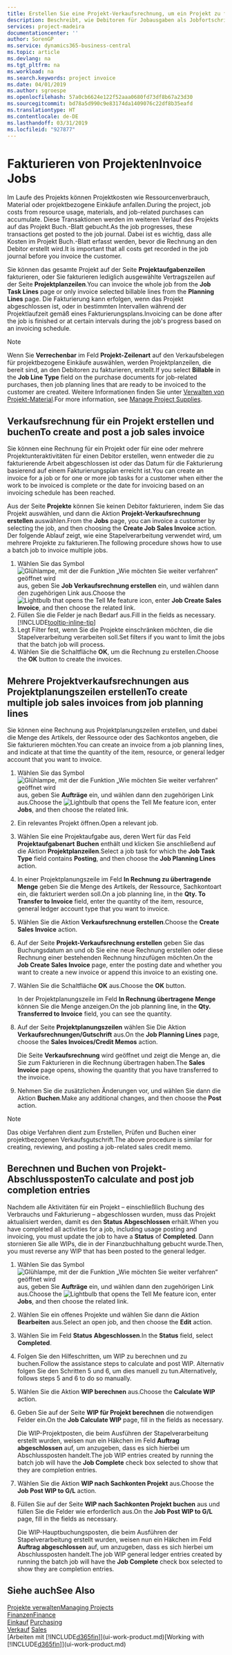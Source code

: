 ```yaml
---
title: Erstellen Sie eine Projekt-Verkaufsrechnung, um ein Projekt zu fakturieren| Microsoft Docs
description: Beschreibt, wie Debitoren für Jobausgaben als Jobfortschritt Rechnung gestellt wird.
services: project-madeira
documentationcenter: ''
author: SorenGP
ms.service: dynamics365-business-central
ms.topic: article
ms.devlang: na
ms.tgt_pltfrm: na
ms.workload: na
ms.search.keywords: project invoice
ms.date: 04/01/2019
ms.author: sgroespe
ms.openlocfilehash: 57a0cb6624e122f52aaa0680fd73df8b67a23d30
ms.sourcegitcommit: bd78a5d990c9e83174da1409076c22df8b35eafd
ms.translationtype: HT
ms.contentlocale: de-DE
ms.lasthandoff: 03/31/2019
ms.locfileid: "927877"
---
```

# <a name="invoice-jobs"></a><span data-ttu-id="3fa64-103">Fakturieren von Projekten</span><span class="sxs-lookup"><span data-stu-id="3fa64-103">Invoice Jobs</span></span>
<span data-ttu-id="3fa64-104">Im Laufe des Projekts können Projektkosten wie Ressourcenverbrauch, Material oder projektbezogene Einkäufe anfallen.</span><span class="sxs-lookup"><span data-stu-id="3fa64-104">During the project, job costs from resource usage, materials, and job-related purchases can accumulate.</span></span> <span data-ttu-id="3fa64-105">Diese Transaktionen werden im weiteren Verlauf des Projekts auf das Projekt Buch.-Blatt gebucht.</span><span class="sxs-lookup"><span data-stu-id="3fa64-105">As the job progresses, these transactions get posted to the job journal.</span></span> <span data-ttu-id="3fa64-106">Dabei ist es wichtig, dass alle Kosten im Projekt Buch.-Blatt erfasst werden, bevor die Rechnung an den Debitor erstellt wird.</span><span class="sxs-lookup"><span data-stu-id="3fa64-106">It is important that all costs get recorded in the job journal before you invoice the customer.</span></span>

<span data-ttu-id="3fa64-107">Sie können das gesamte Projekt auf der Seite **Projektaufgabenzeilen** fakturieren, oder Sie fakturieren lediglich ausgewählte Vertragszeilen auf der Seite **Projektplanzeilen**.</span><span class="sxs-lookup"><span data-stu-id="3fa64-107">You can invoice the whole job from the **Job Task Lines** page or only invoice selected billable lines from the **Planning Lines** page.</span></span> <span data-ttu-id="3fa64-108">Die Fakturierung kann erfolgen, wenn das Projekt abgeschlossen ist, oder in bestimmten Intervallen während der Projektlaufzeit gemäß eines Fakturierungsplans.</span><span class="sxs-lookup"><span data-stu-id="3fa64-108">Invoicing can be done after the job is finished or at certain intervals during the job's progress based on an invoicing schedule.</span></span>

> [!NOTE]  
>   <span data-ttu-id="3fa64-109">Wenn Sie **Verrechenbar** im Feld **Projekt-Zeilenart** auf den Verkaufsbelegen für projektbezogene Einkäufe auswählen, werden Projektplanzeilen, die bereit sind, an den Debitoren zu fakturieren, erstellt.</span><span class="sxs-lookup"><span data-stu-id="3fa64-109">If you select **Billable** in the **Job Line Type** field on the purchase documents for job-related purchases, then job planning lines that are ready to be invoiced to the customer are created.</span></span> <span data-ttu-id="3fa64-110">Weitere Informationen finden Sie unter [Verwalten von Projekt-Material](projects-how-manage-project-supplies.md).</span><span class="sxs-lookup"><span data-stu-id="3fa64-110">For more information, see [Manage Project Supplies](projects-how-manage-project-supplies.md).</span></span>

## <a name="to-create-and-post-a-job-sales-invoice"></a><span data-ttu-id="3fa64-111">Verkaufsrechnung für ein Projekt erstellen und buchen</span><span class="sxs-lookup"><span data-stu-id="3fa64-111">To create and post a job sales invoice</span></span>
<span data-ttu-id="3fa64-112">Sie können eine Rechnung für ein Projekt oder für eine oder mehrere Projektunteraktivitäten für einen Debitor erstellen, wenn entweder die zu fakturierende Arbeit abgeschlossen ist oder das Datum für die Fakturierung basierend auf einem Fakturierungsplan erreicht ist.</span><span class="sxs-lookup"><span data-stu-id="3fa64-112">You can create an invoice for a job or for one or more job tasks for a customer when either the work to be invoiced is complete or the date for invoicing based on an invoicing schedule has been reached.</span></span>

<span data-ttu-id="3fa64-113">Aus der Seite **Projekte** können Sie keinen Debitor fakturieren, indem Sie das Projekt auswählen, und dann die Aktion **Projekt-Verkaufsrechnung erstellen** auswählen.</span><span class="sxs-lookup"><span data-stu-id="3fa64-113">From the **Jobs** page, you can invoice a customer by selecting the job, and then choosing the **Create Job Sales Invoice** action.</span></span> <span data-ttu-id="3fa64-114">Der folgende Ablauf zeigt, wie eine Stapelverarbeitung verwendet wird, um mehrere Projekte zu fakturieren.</span><span class="sxs-lookup"><span data-stu-id="3fa64-114">The following procedure shows how to use a batch job to invoice multiple jobs.</span></span>  

1. <span data-ttu-id="3fa64-115">Wählen Sie das Symbol ![Glühlampe, mit der die Funktion „Wie möchten Sie weiter verfahren“ geöffnet wird](media/ui-search/search_small.png "Wie möchten Sie weiter verfahren?") aus, geben Sie **Job Verkaufsrechnung erstellen** ein, und wählen dann den zugehörigen Link aus.</span><span class="sxs-lookup"><span data-stu-id="3fa64-115">Choose the ![Lightbulb that opens the Tell Me feature](media/ui-search/search_small.png "Tell me what you want to do") icon, enter **Job Create Sales Invoice**, and then choose the related link.</span></span>  
2. <span data-ttu-id="3fa64-116">Füllen Sie die Felder je nach Bedarf aus.</span><span class="sxs-lookup"><span data-stu-id="3fa64-116">Fill in the fields as necessary.</span></span> [!INCLUDE[tooltip-inline-tip](includes/tooltip-inline-tip_md.md)]
3. <span data-ttu-id="3fa64-117">Legt Filter fest, wenn Sie die Projekte einschränken möchten, die die Stapelverarbeitung verarbeiten soll.</span><span class="sxs-lookup"><span data-stu-id="3fa64-117">Set filters if you want to limit the jobs that the batch job will process.</span></span>
4. <span data-ttu-id="3fa64-118">Wählen Sie die Schaltfläche **OK**, um die Rechnung zu erstellen.</span><span class="sxs-lookup"><span data-stu-id="3fa64-118">Choose the **OK** button to create the invoices.</span></span>  

## <a name="to-create-multiple-job-sales-invoices-from-job-planning-lines"></a><span data-ttu-id="3fa64-119">Mehrere Projektverkaufsrechnungen aus Projektplanungszeilen erstellen</span><span class="sxs-lookup"><span data-stu-id="3fa64-119">To create multiple job sales invoices from job planning lines</span></span>
<span data-ttu-id="3fa64-120">Sie können eine Rechnung aus Projektplanungszeilen erstellen, und dabei die Menge des Artikels, der Ressource oder des Sachkontos angeben, die Sie fakturieren möchten.</span><span class="sxs-lookup"><span data-stu-id="3fa64-120">You can create an invoice from a job planning lines, and indicate at that time the quantity of the item, resource, or general ledger account that you want to invoice.</span></span>

1. <span data-ttu-id="3fa64-121">Wählen Sie das Symbol ![Glühlampe, mit der die Funktion „Wie möchten Sie weiter verfahren“ geöffnet wird](media/ui-search/search_small.png "Wie möchten Sie weiter verfahren?") aus, geben Sie **Aufträge** ein, und wählen dann den zugehörigen Link aus.</span><span class="sxs-lookup"><span data-stu-id="3fa64-121">Choose the ![Lightbulb that opens the Tell Me feature](media/ui-search/search_small.png "Tell me what you want to do") icon, enter **Jobs**, and then choose the related link.</span></span>
2. <span data-ttu-id="3fa64-122">Ein relevantes Projekt öffnen.</span><span class="sxs-lookup"><span data-stu-id="3fa64-122">Open a relevant job.</span></span>
3. <span data-ttu-id="3fa64-123">Wählen Sie eine Projektaufgabe aus, deren Wert für das Feld **Projektaufgabenart** **Buchen** enthält und klicken Sie anschließend auf die Aktion **Projektplanzeilen**.</span><span class="sxs-lookup"><span data-stu-id="3fa64-123">Select a job task for which the **Job Task Type** field contains **Posting**, and then choose the **Job Planning Lines** action.</span></span>  
4. <span data-ttu-id="3fa64-124">In einer Projektplanungszeile im Feld **In Rechnung zu übertragende Menge** geben Sie die Menge des Artikels, der Ressource, Sachkontoart ein, die fakturiert werden soll.</span><span class="sxs-lookup"><span data-stu-id="3fa64-124">On a job planning line, in the **Qty. To Transfer to Invoice** field, enter the quantity of the item, resource, general ledger account type that you want to invoice.</span></span>  
5. <span data-ttu-id="3fa64-125">Wählen Sie die Aktion **Verkaufsrechnung erstellen**.</span><span class="sxs-lookup"><span data-stu-id="3fa64-125">Choose the **Create Sales Invoice** action.</span></span>
6. <span data-ttu-id="3fa64-126">Auf der Seite **Projekt-Verkaufsrechnung erstellen** geben Sie das Buchungsdatum an und ob Sie eine neue Rechnung erstellen oder diese Rechnung einer bestehenden Rechnung hinzufügen möchten.</span><span class="sxs-lookup"><span data-stu-id="3fa64-126">On the **Job Create Sales Invoice** page, enter the posting date and whether you want to create a new invoice or append this invoice to an existing one.</span></span>
7. <span data-ttu-id="3fa64-127">Wählen Sie die Schaltfläche **OK** aus.</span><span class="sxs-lookup"><span data-stu-id="3fa64-127">Choose the **OK** button.</span></span>  

    <span data-ttu-id="3fa64-128">In der Projektplanungszeile im Feld **In Rechnung übertragene Menge** können Sie die Menge anzeigen.</span><span class="sxs-lookup"><span data-stu-id="3fa64-128">On the job planning line, in the **Qty. Transferred to Invoice** field, you can see the quantity.</span></span>
8. <span data-ttu-id="3fa64-129">Auf der Seite **Projektplanungszeilen** wählen Sie Die Aktion **Verkaufsrechnungen/Gutschrift** aus.</span><span class="sxs-lookup"><span data-stu-id="3fa64-129">On the **Job Planning Lines** page, choose the **Sales Invoices/Credit Memos** action.</span></span>

    <span data-ttu-id="3fa64-130">Die Seite **Verkaufsrechnung** wird geöffnet und zeigt die Menge an, die Sie zum Fakturieren in die Rechnung übertragen haben.</span><span class="sxs-lookup"><span data-stu-id="3fa64-130">The **Sales Invoice** page opens, showing the quantity that you have transferred to the invoice.</span></span>  
9. <span data-ttu-id="3fa64-131">Nehmen Sie die zusätzlichen Änderungen vor, und wählen Sie dann die Aktion **Buchen**.</span><span class="sxs-lookup"><span data-stu-id="3fa64-131">Make any additional changes, and then choose the **Post** action.</span></span>

> [!NOTE]  
>   <span data-ttu-id="3fa64-132">Das obige Verfahren dient zum Erstellen, Prüfen und Buchen einer projektbezogenen Verkaufsgutschrift.</span><span class="sxs-lookup"><span data-stu-id="3fa64-132">The above procedure is similar for creating, reviewing, and posting a job-related sales credit memo.</span></span>

## <a name="to-calculate-and-post-job-completion-entries"></a><span data-ttu-id="3fa64-133">Berechnen und Buchen von Projekt-Abschlussposten</span><span class="sxs-lookup"><span data-stu-id="3fa64-133">To calculate and post job completion entries</span></span>
<span data-ttu-id="3fa64-134">Nachdem alle Aktivitäten für ein Projekt – einschließlich Buchung des Verbrauchs und Fakturierung – abgeschlossen wurden, muss das Projekt aktualisiert werden, damit es den **Status** **Abgeschlossen** erhält.</span><span class="sxs-lookup"><span data-stu-id="3fa64-134">When you have completed all activities for a job, including usage posting and invoicing, you must update the job to have a **Status** of **Completed**.</span></span> <span data-ttu-id="3fa64-135">Dann stornieren Sie alle WIPs, die in der Finanzbuchhaltung gebucht wurde.</span><span class="sxs-lookup"><span data-stu-id="3fa64-135">Then, you must reverse any WIP that has been posted to the general ledger.</span></span>

1. <span data-ttu-id="3fa64-136">Wählen Sie das Symbol ![Glühlampe, mit der die Funktion „Wie möchten Sie weiter verfahren“ geöffnet wird](media/ui-search/search_small.png "Wie möchten Sie weiter verfahren?") aus, geben Sie **Aufträge** ein, und wählen dann den zugehörigen Link aus.</span><span class="sxs-lookup"><span data-stu-id="3fa64-136">Choose the ![Lightbulb that opens the Tell Me feature](media/ui-search/search_small.png "Tell me what you want to do") icon, enter **Jobs**, and then choose the related link.</span></span>  
2. <span data-ttu-id="3fa64-137">Wählen Sie ein offenes Projekte und wählen Sie dann die Aktion **Bearbeiten** aus.</span><span class="sxs-lookup"><span data-stu-id="3fa64-137">Select an open job, and then choose the **Edit** action.</span></span>
3. <span data-ttu-id="3fa64-138">Wählen Sie im Feld **Status** **Abgeschlossen**.</span><span class="sxs-lookup"><span data-stu-id="3fa64-138">In the **Status** field, select **Completed**.</span></span>
4. <span data-ttu-id="3fa64-139">Folgen Sie den Hilfeschritten, um WIP zu berechnen und zu buchen.</span><span class="sxs-lookup"><span data-stu-id="3fa64-139">Follow the assistance steps to calculate and post WIP.</span></span> <span data-ttu-id="3fa64-140">Alternativ folgen Sie den Schritten 5 und 6, um dies manuell zu tun.</span><span class="sxs-lookup"><span data-stu-id="3fa64-140">Alternatively, follows steps 5 and 6 to do so manually.</span></span>  
5. <span data-ttu-id="3fa64-141">Wählen Sie die Aktion **WIP berechnen** aus.</span><span class="sxs-lookup"><span data-stu-id="3fa64-141">Choose the **Calculate WIP** action.</span></span>
6. <span data-ttu-id="3fa64-142">Geben Sie auf der Seite **WIP für Projekt berechnen** die notwendigen Felder ein.</span><span class="sxs-lookup"><span data-stu-id="3fa64-142">On the **Job Calculate WIP** page, fill in the fields as necessary.</span></span>  

     <span data-ttu-id="3fa64-143">Die WIP-Projektposten, die beim Ausführen der Stapelverarbeitung erstellt wurden, weisen nun ein Häkchen im Feld **Auftrag abgeschlossen** auf, um anzugeben, dass es sich hierbei um Abschlussposten handelt.</span><span class="sxs-lookup"><span data-stu-id="3fa64-143">The job WIP entries created by running the batch job will have the **Job Complete** check box selected to show that they are completion entries.</span></span>  
7. <span data-ttu-id="3fa64-144">Wählen Sie die Aktion **WIP nach Sachkonten Projekt** aus.</span><span class="sxs-lookup"><span data-stu-id="3fa64-144">Choose the **Job Post WIP to G/L** action.</span></span>
8. <span data-ttu-id="3fa64-145">Füllen Sie auf der Seite **WIP nach Sachkonten Projekt buchen** aus und füllen Sie die Felder wie erforderlich aus.</span><span class="sxs-lookup"><span data-stu-id="3fa64-145">On the **Job Post WIP to G/L** page, fill in the fields as necessary.</span></span>  

     <span data-ttu-id="3fa64-146">Die WIP-Hauptbuchungsposten, die beim Ausführen der Stapelverarbeitung erstellt wurden, weisen nun ein Häkchen im Feld **Auftrag abgeschlossen** auf, um anzugeben, dass es sich hierbei um Abschlussposten handelt.</span><span class="sxs-lookup"><span data-stu-id="3fa64-146">The job WIP general ledger entries created by running the batch job will have the **Job Complete** check box selected to show they are completion entries.</span></span>

## <a name="see-also"></a><span data-ttu-id="3fa64-147">Siehe auch</span><span class="sxs-lookup"><span data-stu-id="3fa64-147">See Also</span></span>
[<span data-ttu-id="3fa64-148">Projekte verwalten</span><span class="sxs-lookup"><span data-stu-id="3fa64-148">Managing Projects</span></span>](projects-manage-projects.md)  
[<span data-ttu-id="3fa64-149">Finanzen</span><span class="sxs-lookup"><span data-stu-id="3fa64-149">Finance</span></span>](finance.md)  
<span data-ttu-id="3fa64-150">[Einkauf](purchasing-manage-purchasing.md)       </span><span class="sxs-lookup"><span data-stu-id="3fa64-150">[Purchasing](purchasing-manage-purchasing.md)       </span></span>  
<span data-ttu-id="3fa64-151">[Verkauf](sales-manage-sales.md)    </span><span class="sxs-lookup"><span data-stu-id="3fa64-151">[Sales](sales-manage-sales.md)    </span></span>  
<span data-ttu-id="3fa64-152">[Arbeiten mit [!INCLUDE[d365fin](includes/d365fin_md.md)]](ui-work-product.md)</span><span class="sxs-lookup"><span data-stu-id="3fa64-152">[Working with [!INCLUDE[d365fin](includes/d365fin_md.md)]](ui-work-product.md)</span></span>  
